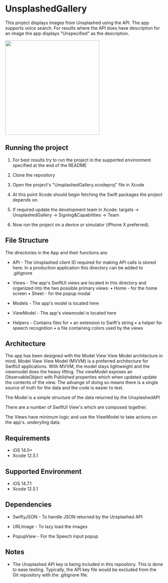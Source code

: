 # UnsplashedGallery

This project displays images from Unsplashed using the API. The app supports voice search.
For results where the API does have description for an image the app displays "Unspecified" as the description.

<p align="row">
<img src= "https://jsanand.com/assets/img/unsplashed.gif" width="300">
</p>

## Running the project

1. For best results try to run the project in the supported environment specified at the end of the README

2. Clone the repository

3. Open the project's "UnsplashedGallery.xcodeproj" file in Xcode

4. At this point Xcode should begin fetching the Swift packages the project depends on.

5. If required update the development team in Xcode: targets -> UnsplashedGallery -> Signing&Capabilities -> Team

5. Now run the project on a device or simulator (iPhone X preferred).

## File Structure

The directories in the App and their functions are:

- API - The Unsplashed client ID required for making API calls is stored here. In a production application this directory can be added to .gitignore

- Views - The app's SwiftUI views are located in this directory and organized into the two possible primary views: • Home - for the home screen • Sheet - for the popup modal

- Models - The app's model is located here

- ViewModel - The app's viewmodel is located here 

- Helpers - Contains files for • an extension to Swift's string • a helper for speech recognition • a file containing colors used by the views

## Architecture

The app has been designed with the Model View View Model architecture in mind. Model View View Model (MVVM) is a preferred architecture for SwiftUI applications.  With MVVM, the model stays lightweight and the viewmodel does the heavy lifting. The viewModel exposes an ObservableObject with Published properties which when updated update the contents of the view. The advange of doing so means there is a single source of truth for the data and the code is easier to test. 

The Model is a simple structure of the data returned by the UnsplashedAPI

There are a number of SwiftUI View's which are composed together.

The Views have minimum logic and use the ViewModel to take actions on the app's. underyling data.

## Requirements

- iOS 14.0+
- Xcode 12.5.1

## Supported Environment

- iOS 14.7.1
- Xcode 12.5.1

## Dependencies

- SwiftyJSON - To handle JSON returned by the Unsplashed API

- URLImage - To lazy load the images

- PopupView - For the Speech input popup

## Notes

- The Unsplashed API key is being included in this repository. This is done to ease testing. Typically, the API key file would be excluded from the Git repository with the .gitignore file.
